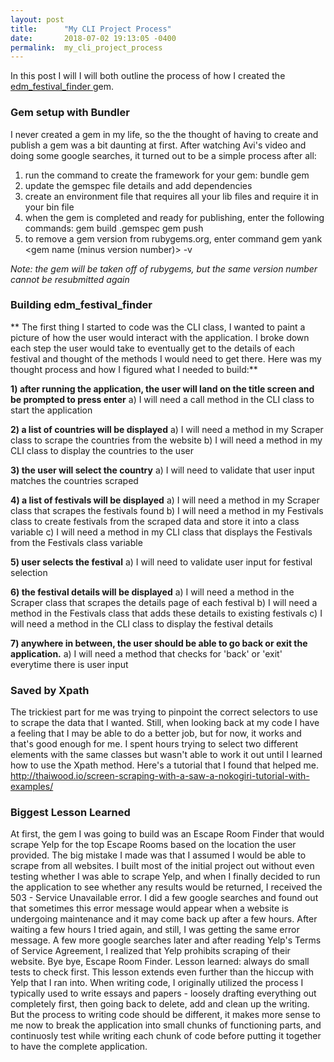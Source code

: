 ```yaml
---
layout: post
title:      "My CLI Project Process"
date:       2018-07-02 19:13:05 -0400
permalink:  my_cli_project_process
---
```



In this post I will I will both outline the process of how I created the [edm_festival_finder ](https://github.com/gitluky/edm_festival_finder)gem.

### **Gem setup with Bundler**

   I never created a gem in my life, so the the thought of having to create and publish a gem was a bit daunting at first. After watching Avi's video and doing some google searches, it turned out to be a simple process after all:

1) run the command to create the framework for your gem: 
	bundle gem <gem name>
2) update the gemspec file details and add dependencies
3) create an environment file that requires all your lib files and require it in your bin file
4) when the gem is completed and ready for publishing, enter the following commands:
	gem build <gem name>.gemspec
	gem push <gem file built from last command>
5) to remove a gem version from rubygems.org, enter command
	gem yank <gem name (minus version number)> -v <version name>
	
*Note: the gem will be taken off of rubygems, but the same version number cannot be resubmitted again*

### **Building edm_festival_finder**

**    The first thing I started to code was the CLI class, I wanted to paint a picture of how the user would interact with the application. I broke down each step the user would take to eventually get to the details of each festival and thought of the methods I would need to get there. Here was my thought process and how I figured what I needed to build:**
		
**1) after running the application, the user will land on the title screen and be prompted to press enter**
	    a) I will need a call method in the CLI class to start the application
	
**2) a list of countries will be displayed**
	    a) I will need a method in my Scraper class to scrape the countries from the website
	    b) I will need a method in my CLI class to display the countries to the user
	
**3) the user will select the country**
	    a) I will need to validate that user input matches the countries scraped
	
**4) a list of festivals will be displayed**
	    a) I will need a method in my Scraper class that scrapes the festivals found
	    b) I will need a method in my Festivals class to create festivals from the scraped data 	and store it into a class                           variable
	    c) I will need a method in my CLI class that displays the Festivals from the Festivals 	class variable
	
**5) user selects the festival**
	    a) I will need to validate user input for festival selection
	
**6) the festival details will be displayed**
	    a) I will need a method in the Scraper class that scrapes the details page of each 	festival
	    b) I will need a method in the Festivals class that adds these details to existing festivals
	    c) I will need a method in the CLI class to display the festival details
	
**7) anywhere in between, the user should be able to go back or exit the application.**
      a) I will need a method that checks for 'back' or 'exit' everytime there is user input

### **Saved by Xpath**
   The trickiest part for me was trying to pinpoint the correct selectors to use to scrape the data that I wanted. Still, when looking back at my code I have a feeling that I may be able to do a better job, but for now, it works and that's good enough for me. I spent hours trying to select two different elements with the same classes but wasn't able to work it out until I learned how to use the Xpath method. Here's a tutorial that I found that helped me.
http://thaiwood.io/screen-scraping-with-a-saw-a-nokogiri-tutorial-with-examples/

### **Biggest Lesson Learned**
   At first, the gem I was going to build was an Escape Room Finder that would scrape Yelp for the top Escape Rooms based on the location the user provided. The big mistake I made was that I assumed I would be able to scrape from all websites. I built most of the initial project out without even testing whether I was able to scrape Yelp, and when I finally decided to run the application to see whether any results would be returned, I received the 503 - Service Unavailable error. I did a few google searches and found out that sometimes this error message would appear when a website is undergoing maintenance and it may come back up after a few hours. After waiting a few hours I tried again, and still, I was getting the same error message. A few more google searches later and after reading Yelp's  Terms of Service Agreement, I realized that Yelp prohibits scraping of their website. Bye bye, Escape Room Finder. Lesson learned: always do small tests to check first.
    This lesson extends even further than the hiccup with Yelp that I ran into. When writing code, I originally utilized the process I typically used to write essays and papers - loosely drafting everything out completely first, then going back to delete, add and clean up the writing. But the process to writing code should be different, it makes more sense to me now to break the application into small chunks of functioning parts, and continuosly test while writing each chunk of code before putting it together to have the complete application.

